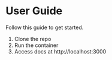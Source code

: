 # User Guide

Follow this guide to get started.

1. Clone the repo
2. Run the container
3. Access docs at http://localhost:3000
